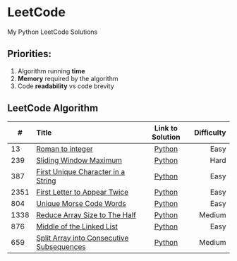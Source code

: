 # LeetCode

My Python LeetCode Solutions

## Priorities:
1. Algorithm running **time**
2. **Memory** required by the algorithm
3. Code **readability** vs code brevity

## LeetCode Algorithm

| #    | Title                                                                                                                 |                                                 Link to Solution                                                 | Difficulty |
|------|:----------------------------------------------------------------------------------------------------------------------|:----------------------------------------------------------------------------------------------------------------:|-----------:|
| 13   | [Roman to integer](https://leetcode.com/problems/roman-to-integer/)                                                   |               [Python](https://github.com/maatkara/LeetCode/blob/main/easy/roman_to_integer_13.py)               |       Easy |
| 239  | [Sliding Window Maximum](https://leetcode.com/problems/sliding-window-maximum/)                                       |             [Python](https://github.com/maatkara/LeetCode/blob/main/hard/sliding_window_max_239.py)              |       Hard |
| 387  | [First Unique Character in a String](https://leetcode.com/problems/first-unique-character-in-a-string/)               |           [Python](https://github.com/maatkara/LeetCode/blob/main/easy/first_unique_ch_string_387.py)            |       Easy |
| 2351 | [First Letter to Appear Twice](https://leetcode.com/problems/first-letter-to-appear-twice/)                           |        [Python](https://github.com/maatkara/LeetCode/blob/main/easy/first_letter_to_appear_twice_2351.py)        |       Easy |
| 804  | [Unique Morse Code Words](https://leetcode.com/problems/unique-morse-code-words/)                                     |           [Python](https://github.com/maatkara/LeetCode/blob/main/easy/unique_morse_code_words_804.py)           |       Easy |
| 1338 | [Reduce Array Size to The Half](https://leetcode.com/problems/reduce-array-size-to-the-half/)                         |            [Python](https://github.com/maatkara/LeetCode/blob/main/medium/reduce_array_size_1338.py)             |     Medium |
| 876  | [Middle of the Linked List](https://leetcode.com/problems/middle-of-the-linked-list/)                                 |          [Python](https://github.com/maatkara/LeetCode/blob/main/easy/middle_of_the_linked_list_876.py)          |       Easy |
| 659  | [Split Array into Consecutive Subsequences](https://leetcode.com/problems/split-array-into-consecutive-subsequences/) | [Python](https://github.com/maatkara/LeetCode/blob/main/medium/split_array_into_consecutive_subsequences_659.py) |     Medium |



